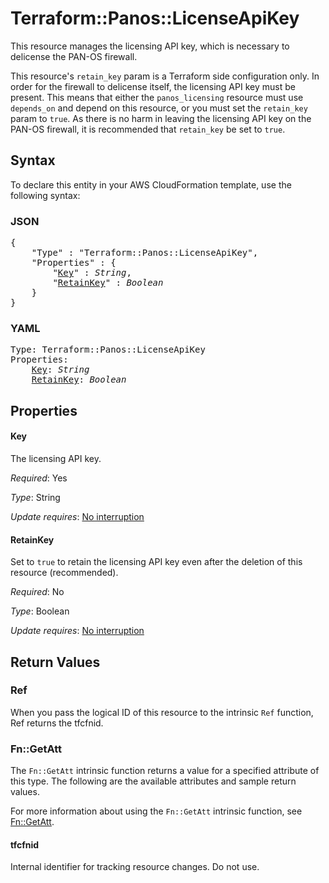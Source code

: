 # Terraform::Panos::LicenseApiKey

This resource manages the licensing API key, which is necessary to delicense
the PAN-OS firewall.

This resource's `retain_key` param is a Terraform side configuration only.  In
order for the firewall to delicense itself, the licensing API key must be
present.  This means that either the `panos_licensing` resource must use
`depends_on` and depend on this resource, or you must set the `retain_key`
param to `true`.  As there is no harm in leaving the licensing API key on the
PAN-OS firewall, it is recommended that `retain_key` be set to `true`.

## Syntax

To declare this entity in your AWS CloudFormation template, use the following syntax:

### JSON

<pre>
{
    "Type" : "Terraform::Panos::LicenseApiKey",
    "Properties" : {
        "<a href="#key" title="Key">Key</a>" : <i>String</i>,
        "<a href="#retainkey" title="RetainKey">RetainKey</a>" : <i>Boolean</i>
    }
}
</pre>

### YAML

<pre>
Type: Terraform::Panos::LicenseApiKey
Properties:
    <a href="#key" title="Key">Key</a>: <i>String</i>
    <a href="#retainkey" title="RetainKey">RetainKey</a>: <i>Boolean</i>
</pre>

## Properties

#### Key

The licensing API key.

_Required_: Yes

_Type_: String

_Update requires_: [No interruption](https://docs.aws.amazon.com/AWSCloudFormation/latest/UserGuide/using-cfn-updating-stacks-update-behaviors.html#update-no-interrupt)

#### RetainKey

Set to `true` to retain the licensing API key
even after the deletion of this resource (recommended).

_Required_: No

_Type_: Boolean

_Update requires_: [No interruption](https://docs.aws.amazon.com/AWSCloudFormation/latest/UserGuide/using-cfn-updating-stacks-update-behaviors.html#update-no-interrupt)

## Return Values

### Ref

When you pass the logical ID of this resource to the intrinsic `Ref` function, Ref returns the tfcfnid.

### Fn::GetAtt

The `Fn::GetAtt` intrinsic function returns a value for a specified attribute of this type. The following are the available attributes and sample return values.

For more information about using the `Fn::GetAtt` intrinsic function, see [Fn::GetAtt](https://docs.aws.amazon.com/AWSCloudFormation/latest/UserGuide/intrinsic-function-reference-getatt.html).

#### tfcfnid

Internal identifier for tracking resource changes. Do not use.

